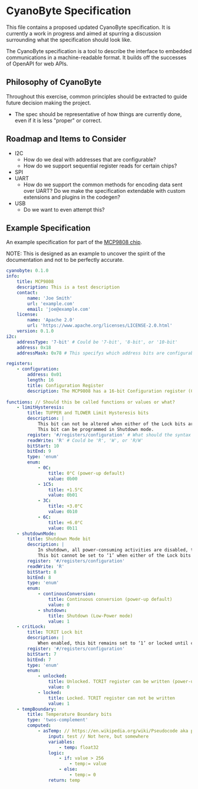 # CyanoByte Specification

This file contains a proposed updated CyanoByte specification. It is currently a work in progress and aimed at spurring a discussion surrounding what the specification should look like.

The CyanoByte specification is a tool to describe the interface to embedded communications in a machine-readable format. It builds off the successes of OpenAPI for web APIs.

## Philosophy of CyanoByte

Throughout this exercise, common principles should be extracted to guide future decision making the project.

- The spec should be representative of how things are currently done, even if it is less "proper" or correct. 

## Roadmap and Items to Consider
- I2C
  - How do we deal with addresses that are configurable?
  - How do we support sequential register reads for certain chips?
- SPI
- UART
  - How do we support the common methods for encoding data sent over UART? Do we make the specification extendable with custom extensions and plugins in the codegen?
- USB
  - Do we want to even attempt this?

## Example Specification

An example specification for part of the [MCP9808 chip](http://ww1.microchip.com/downloads/en/DeviceDoc/25095A.pdf).

NOTE: This is designed as an example to uncover the spirit of the documentation and not to be perfectly accurate.

```yaml
cyanobyte: 0.1.0
info:
    title: MCP9808
    description: This is a test description
    contact:
        name: 'Joe Smith'
        url: 'example.com'
        email: 'joe@example.com'
    license:
        name: 'Apache 2.0'
        url: 'https://www.apache.org/licenses/LICENSE-2.0.html'
    version: 0.1.0
i2c:
    addressType: '7-bit' # Could be '7-bit', '8-bit', or '10-bit'
    address: 0x18
    addressMask: 0x78 # This specifys which address bits are configurable

registers:
    - configuration:
        address: 0x01
        length: 16
        title: Configuration Register
        description: The MCP9808 has a 16-bit Configuration register (CONFIG) that allows the user to set various functions for a robust temperature monitoring system. Bits 10 through 0 are used to select the temperature alert output hysteresis, device shutdown or Low-Power mode, temperature boundary and critical temperature lock, and temperature Alert output enable/disable. In addition, Alert output condition (output set for TUPPER and TLOWER temperature boundary or TCRIT only), Alert output status and Alert output polarity and mode (Comparator Output or Interrupt Output mode) are user-configurable
        
functions: // Should this be called functions or values or what?
    - limitHysteresis:
        title: TUPPER and TLOWER Limit Hysteresis bits
        description: |
            This bit can not be altered when either of the Lock bits are set (bit 6 and bit 7). 
            This bit can be programmed in Shutdown mode.
        register: '#/registers/configuration' # What should the syntax be when it is split among multiple registers?
        readWrite: 'R' # Could be 'R', 'W', or 'R/W'
        bitStart: 10
        bitEnd: 9
        type: 'enum'
        enum:
            - 0C:
                title: 0°C (power-up default)
                value: 0b00
            - 1C5:
                title: +1.5°C
                value: 0b01
            - 3C:
                title: +3.0°C
                value: 0b10
            - 6C:
                title: +6.0°C
                value: 0b11
    - shutdownMode:
        title: Shutdown Mode bit
        description: |
            In shutdown, all power-consuming activities are disabled, though all registers can be written to or read.
            This bit cannot be set to ‘1’ when either of the Lock bits is set (bit 6 and bit 7). However, it can be cleared to ‘0’ for continuous conversion while locked.
        register: '#/registers/configuration'
        readWrite: 'R'
        bitStart: 8
        bitEnd: 8
        type: 'enum'
        enum:
            - continousConversion:
                title: Continuous conversion (power-up default)
                value: 0
            - shutdown:
                title: Shutdown (Low-Power mode)
                value: 1
    - critLock:
        title: TCRIT Lock bit
        description: |
            When enabled, this bit remains set to ‘1’ or locked until cleared by an internal Reset.
        register: '#/registers/configuration'
        bitStart: 7
        bitEnd: 7
        type: 'enum'
        enum:
            - unlocked:
                title: Unlocked. TCRIT register can be written (power-up default)
                value: 0
            - locked:
                title: Locked. TCRIT register can not be written
                value: 1
    - tempBoundary:
        title: Temperature Boundary bits
        type: 'twos-complement'
        computed:
            - asTemp: // https://en.wikipedia.org/wiki/Pseudocode aka pseudo-yaml
                input: test // Not here, but somewhere
                variables:
                    - temp: float32
                logic:
                    - if: value > 256
                        - temp:= value
                    - else:
                        - temp:= 0
                return: temp
```